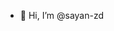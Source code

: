 - 👋 Hi, I’m @sayan-zd

<!---
sayan-zd/sayan-zd is a ✨ special ✨ repository because its `README.md` (this file) appears on your GitHub profile.
You can click the Preview link to take a look at your changes.
--->
